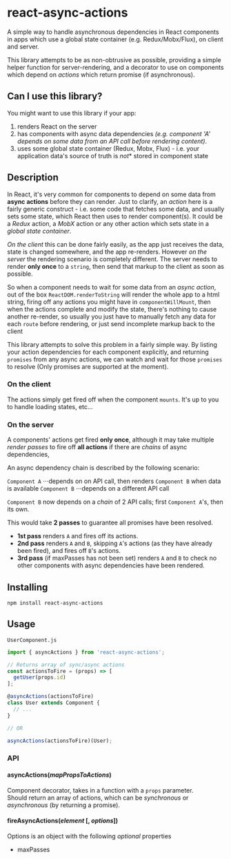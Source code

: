 # react-async-actions

A simple way to handle asynchronous dependencies in React components in apps which use a global state container (e.g. Redux/Mobx/Flux), on client and server.

This library attempts to be as non-obtrusive as possible, providing a simple helper function for server-rendering, and a decorator to use on components which depend on *actions* which return promise (if asynchronous).

## Can I use this library?

You might want to use this library if your app:
1. renders React on the server
2. has components with async data dependencies *(e.g. component 'A' depends on some data from an API call before rendering content)*.
3. uses some global state container (Redux, Mobx, Flux) - i.e. your application data's source of truth is *not** stored in component state

## Description

In React, it's very common for components to depend on some data from **async actions** before they can render. Just to clarify, an *action* here is a fairly generic construct - i.e. some code that fetches some data, and usually sets some state, which React then uses to render component(s). It could be a *Redux* action, a *MobX* action or any other action which sets state in a *global state container*.

*On the client* this can be done fairly easily, as the app just receives the data, state is changed somewhere, and the app re-renders. However *on the server* the rendering scenario is completely different. The server needs to render **only once** to a `string`, then send that markup to the client as soon as possible.

So when a component needs to wait for some data from an *async action*, out of the box `ReactDOM.renderToString` will render the whole app to a html string, firing off any actions you might have in `componentWillMount`, then when the actions complete and modify the state, there's nothing to cause another re-render, so usually you just have to manually fetch any data for each `route` before rendering, or just send incomplete markup back to the client

This library attempts to solve this problem in a fairly simple way. By listing your action dependencies for each component explicitly, and returning `promises` from any async actions, we can watch and wait for those `promises` to resolve (Only promises are supported at the moment).

### On the client

The actions simply get fired off when the component `mounts`. It's up to you to handle loading states, etc...


### On the server

A components' actions get fired **only once**, although it may take multiple *render passes* to fire off **all actions** if there are *chains* of async dependencies,

An async dependency chain is described by the following scenario:

`Component A`
⋅⋅⋅depends on on API call, then renders `Component B` when data is available
`Component B`
⋅⋅⋅depends on a different API call

`Component B` now depends on a *chain* of 2 API calls; first `Component A`'s, then its own.

This would take **2 passes** to guarantee all promises have been resolved.
- **1st pass** renders `A` and fires off its actions.
- **2nd pass** renders `A` and `B`, skipping `A`'s actions (as they have already been fired), and fires off `B`'s actions.
- **3rd pass** (if maxPasses has not been set) renders `A` and `B` to check no other components with async dependencies have been rendered.


## Installing

`npm install react-async-actions`

## Usage

`UserComponent.js`

```js
import { asyncActions } from 'react-async-actions';

// Returns array of sync/async actions
const actionsToFire = (props) => [
  getUser(props.id)
];

@asyncActions(actionsToFire)
class User extends Component {
  // ...
}

// OR

asyncActions(actionsToFire)(User);
```

### API

#### asyncActions(*mapPropsToActions*)

Component decorator, takes in a function with a `props` parameter.  
Should return an array of actions, which can be *synchronous* or *asynchronous* (by returning a promise).

#### fireAsyncActions(*element* [, *options*])

Options is an object with the following *optional* properties

- maxPasses
